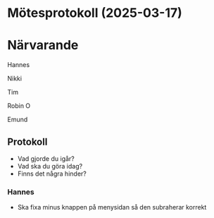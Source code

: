 # Mötesprotokoll (2025-03-17)

# Närvarande

Hannes

Nikki

Tim

Robin O

Emund

## Protokoll
- Vad gjorde du igår?
- Vad ska du göra idag?
- Finns det några hinder?

### Hannes
- Ska fixa minus knappen på menysidan så den subraherar korrekt



